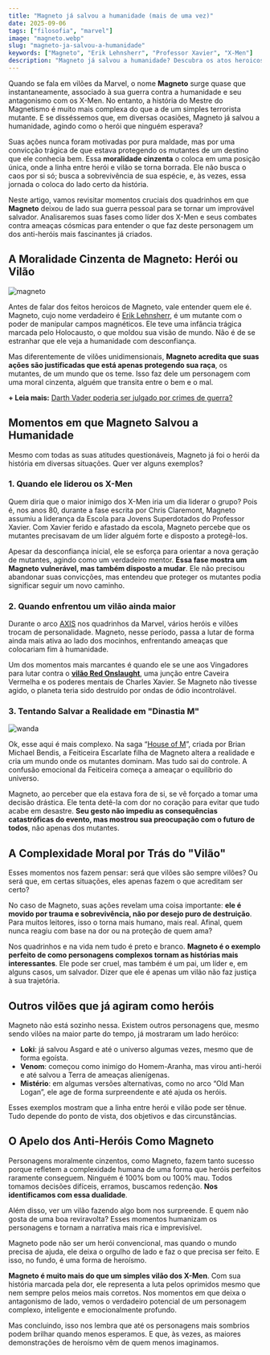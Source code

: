 ```yaml
---
title: "Magneto já salvou a humanidade (mais de uma vez)"
date: 2025-09-06
tags: ["filosofia", "marvel"]
image: "magneto.webp"
slug: "magneto-ja-salvou-a-humanidade"
keywords: ["Magneto", "Erik Lehnsherr", "Professor Xavier", "X-Men"]
description: "Magneto já salvou a humanidade? Descubra os atos heroicos do vilão dos X-Men e sua complexa moralidade!"
---
```


Quando se fala em vilões da Marvel, o nome **Magneto** surge quase que instantaneamente, associado à sua guerra contra a humanidade e seu antagonismo com os X-Men. No entanto, a história do Mestre do Magnetismo é muito mais complexa do que a de um simples terrorista mutante. E se disséssemos que, em diversas ocasiões, Magneto já salvou a humanidade, agindo como o herói que ninguém esperava?

Suas ações nunca foram motivadas por pura maldade, mas por uma convicção trágica de que estava protegendo os mutantes de um destino que ele conhecia bem. Essa **moralidade cinzenta** o coloca em uma posição única, onde a linha entre herói e vilão se torna borrada. Ele não busca o caos por si só; busca a sobrevivência de sua espécie, e, às vezes, essa jornada o coloca do lado certo da história.

Neste artigo, vamos revisitar momentos cruciais dos quadrinhos em que **Magneto** deixou de lado sua guerra pessoal para se tornar um improvável salvador. Analisaremos suas fases como líder dos X-Men e seus combates contra ameaças cósmicas para entender o que faz deste personagem um dos anti-heróis mais fascinantes já criados.

## A Moralidade Cinzenta de Magneto: Herói ou Vilão

![magneto](xmen-magneto.webp)

Antes de falar dos feitos heroicos de Magneto, vale entender quem ele é. Magneto, cujo nome verdadeiro é [Erik Lehnsherr](https://x-men.fandom.com/wiki/Magneto), é um mutante com o poder de manipular campos magnéticos. Ele teve uma infância trágica marcada pelo Holocausto, o que moldou sua visão de mundo. Não é de se estranhar que ele veja a humanidade com desconfiança.

Mas diferentemente de vilões unidimensionais, **Magneto acredita que suas ações são justificadas que está apenas protegendo sua raça**, os mutantes, de um mundo que os teme. Isso faz dele um personagem com uma moral cinzenta, alguém que transita entre o bem e o mal.

**+ Leia mais:** [Darth Vader poderia ser julgado por crimes de guerra?](/darth-vader-poderia-ser-julgado-por-crimes-de-guerra/)

## Momentos em que Magneto Salvou a Humanidade

Mesmo com todas as suas atitudes questionáveis, Magneto já foi o herói da história em diversas situações. Quer ver alguns exemplos?

### 1. Quando ele liderou os X-Men

Quem diria que o maior inimigo dos X-Men iria um dia liderar o grupo? Pois é, nos anos 80, durante a fase escrita por Chris Claremont, Magneto assumiu a liderança da Escola para Jovens Superdotados do Professor Xavier. Com Xavier ferido e afastado da escola, Magneto percebe que os mutantes precisavam de um líder alguém forte e disposto a protegê-los.

Apesar da desconfiança inicial, ele se esforça para orientar a nova geração de mutantes, agindo como um verdadeiro mentor. **Essa fase mostra um Magneto vulnerável, mas também disposto a mudar**. Ele não precisou abandonar suas convicções, mas entendeu que proteger os mutantes podia significar seguir um novo caminho.

### 2. Quando enfrentou um vilão ainda maior

Durante o arco [AXIS](https://www.marvel.com/comics/guides/397/avengers-x-men-axis) nos quadrinhos da Marvel, vários heróis e vilões trocam de personalidade. Magneto, nesse período, passa a lutar de forma ainda mais ativa ao lado dos mocinhos, enfrentando ameaças que colocariam fim à humanidade.

Um dos momentos mais marcantes é quando ele se une aos Vingadores para lutar contra o **[vilão Red Onslaught](https://x-men.fandom.com/wiki/Red_Onslaught)**, uma junção entre Caveira Vermelha e os poderes mentais de Charles Xavier. Se Magneto não tivesse agido, o planeta teria sido destruído por ondas de ódio incontrolável.

### 3. Tentando Salvar a Realidade em "Dinastia M"

![wanda](wanda.webp)

Ok, esse aqui é mais complexo. Na saga “[House of M](https://x-men.fandom.com/wiki/House_of_M)”, criada por Brian Michael Bendis, a Feiticeira Escarlate filha de Magneto altera a realidade e cria um mundo onde os mutantes dominam. Mas tudo sai do controle. A confusão emocional da Feiticeira começa a ameaçar o equilíbrio do universo.

Magneto, ao perceber que ela estava fora de si, se vê forçado a tomar uma decisão drástica. Ele tenta detê-la com dor no coração para evitar que tudo acabe em desastre. **Seu gesto não impediu as consequências catastróficas do evento, mas mostrou sua preocupação com o futuro de todos**, não apenas dos mutantes.

## A Complexidade Moral por Trás do "Vilão"

Esses momentos nos fazem pensar: será que vilões são sempre vilões? Ou será que, em certas situações, eles apenas fazem o que acreditam ser certo?

No caso de Magneto, suas ações revelam uma coisa importante: **ele é movido por trauma e sobrevivência, não por desejo puro de destruição**. Para muitos leitores, isso o torna mais humano, mais real. Afinal, quem nunca reagiu com base na dor ou na proteção de quem ama?

Nos quadrinhos e na vida nem tudo é preto e branco. **Magneto é o exemplo perfeito de como personagens complexos tornam as histórias mais interessantes**. Ele pode ser cruel, mas também é um pai, um líder e, em alguns casos, um salvador. Dizer que ele é apenas um vilão não faz justiça à sua trajetória.

## Outros vilões que já agiram como heróis

Magneto não está sozinho nessa. Existem outros personagens que, mesmo sendo vilões na maior parte do tempo, já mostraram um lado heróico:

*   **Loki**: já salvou Asgard e até o universo algumas vezes, mesmo que de forma egoísta.
*   **Venom**: começou como inimigo do Homem-Aranha, mas virou anti-herói e até salvou a Terra de ameaças alienígenas.
*   **Mistério**: em algumas versões alternativas, como no arco “Old Man Logan”, ele age de forma surpreendente e até ajuda os heróis.

Esses exemplos mostram que a linha entre herói e vilão pode ser tênue. Tudo depende do ponto de vista, dos objetivos e das circunstâncias.

## O Apelo dos Anti-Heróis Como Magneto

Personagens moralmente cinzentos, como Magneto, fazem tanto sucesso porque refletem a complexidade humana de uma forma que heróis perfeitos raramente conseguem. Ninguém é 100% bom ou 100% mau. Todos tomamos decisões difíceis, erramos, buscamos redenção. **Nos identificamos com essa dualidade**.

Além disso, ver um vilão fazendo algo bom nos surpreende. E quem não gosta de uma boa reviravolta? Esses momentos humanizam os personagens e tornam a narrativa mais rica e imprevisível.

Magneto pode não ser um herói convencional, mas quando o mundo precisa de ajuda, ele deixa o orgulho de lado e faz o que precisa ser feito. E isso, no fundo, é uma forma de heroísmo.

**Magneto é muito mais do que um simples vilão dos X-Men**. Com sua história marcada pela dor, ele representa a luta pelos oprimidos mesmo que nem sempre pelos meios mais corretos. Nos momentos em que deixa o antagonismo de lado, vemos o verdadeiro potencial de um personagem complexo, inteligente e emocionalmente profundo.

Mas concluindo, isso nos lembra que até os personagens mais sombrios podem brilhar quando menos esperamos. E que, às vezes, as maiores demonstrações de heroísmo vêm de quem menos imaginamos.